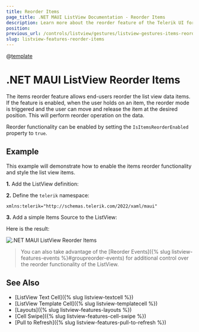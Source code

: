 ```yaml
---
title: Reorder Items
page_title: .NET MAUI ListView Documentation - Reorder Items
description: Learn more about the reorder feature of the Telerik UI for .NET MAUI ListView control.
position: 
previous_url: /controls/listview/gestures/listview-gestures-items-reorder
slug: listview-features-reorder-items
---
```


@[template](/_contentTemplates/common/listview-obsolete.md#listview-obsolete)

# .NET MAUI ListView Reorder Items

The items reorder feature allows end-users reorder the list view data items. If the feature is enabled, when the user holds on an item, the reorder mode is triggered and the user can move and release the item at the desired position. This will perform reorder operation on the data.

Reorder functionality can be enabled by setting the `IsItemsReorderEnabled` property to `true`.

## Example

This example will demonstrate how to enable the items reorder functionality and style the list view items.

**1.** Add the ListView definition:

<snippet id='listview-gestures-reorderitems-listview'/>

**2.** Define the `telerik` namespace:

```XAML
xmlns:telerik="http://schemas.telerik.com/2022/xaml/maui"                 
```

**3.** Add a simple Items Source to the ListView:

<snippet id='listview-gestures-reorderitems-code'/>

Here is the result:

![.NET MAUI ListView Reorder Items](images/listview-gestures-reorder.png)

>You can also take advantage of the [Reorder Events]({% slug listview-features-events %}#groupreorder-events) for additional control over the reorder functionality of the ListView.

## See Also

- [ListView Text Cell]({% slug listview-textcell %})
- [ListView Template Cell]({% slug listview-templatecell %})
- [Layouts]({% slug listview-features-layouts %})
- [Cell Swipe]({% slug listview-features-cell-swipe %})
- [Pull to Refresh]({% slug listview-features-pull-to-refresh %})
